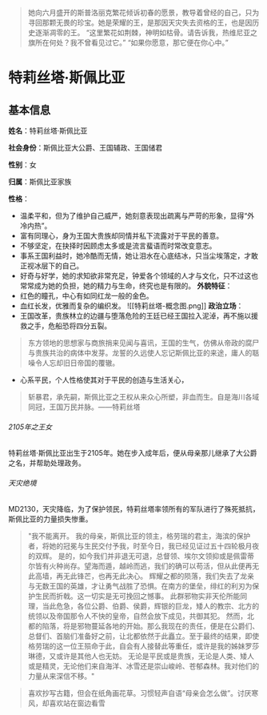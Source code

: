 >她向六月盛开的斯普洛丽克繁花倾诉初春的愿景，教导着曾经的自己，只为寻回那颗无畏的珍宝。她是荣耀的王，是那因天灾失去资格的王，也是因历史逐渐凋零的王。
>“这里繁花如荆棘，神明如枯骨。请告诉我，热维尼亚之旗所在何处？我不曾看见过它。”
>“如果你愿意，那它便在你心中。”
# 特莉丝塔·斯佩比亚
## 基本信息
**姓名**：特莉丝塔·斯佩比亚

**社会身份**：斯佩比亚大公爵、王国辅政、王国储君

**性别**：女

**归属**：斯佩比亚家族

**性格**：
- 温柔平和，但为了维护自己威严，她刻意表现出疏离与严苛的形象，显得“外冷内热”。
- 富有同理心，身为王国大贵族却同情并私下流露对于平民的善意。
- 不够坚定，在抉择时因顾虑太多或是流言蜚语而时常改变意志。
- 事系王国利益时，她冷酷而无情，她让泪水在心底结冰，只当尘埃落定，才敢正视冰层下的自己。
- 好奇与好学，她的求知欲非常充足，钟爱各个领域的人才与文化，只不过这也常常成为她的负担，她的精力与生命，终究也是有限的。
**外貌特征**：
- 红色的瞳孔，中心有如同红龙一般的金色。
- 血红长发，优雅而复杂的编织发。
![[特莉丝塔-概念图.png]]
**政治立场**：
- 王国改革，贵族林立的边疆与堕落危险的王廷已经王国拉入泥淖，再不施以援救之手，危船恐将四分五裂。
>东方领地的思想家与商旅捎来见闻与喜讯，王国的生气，仿佛从帝政的腐尸与贵族共治的病体中发芽。龙誓的久远使人忘记斯佩比亚的来途，庸人的聒噪令人忘却旧日帝国的覆辙。
- 心系平民，个人性格使其对于平民的创造与生活关心， 
>斩暴君，承先嗣，斯佩比亚之王权从来众心所塑，非血而生。自是海川各域同冠，王国万民并脉。——特莉丝塔
###### 2105年之王女
特莉丝塔·斯佩比亚出生于2105年。她在步入成年后，便从母亲那儿继承了大公爵之名，并帮助处理政务。
###### 天灾绝境
MD2130，天灾降临，为了保护领民，特莉丝塔率领所有的军队进行了殊死抵抗，斯佩比亚的力量损失惨重。
>"我不能离开。
>我的母亲，斯佩比亚的领主，格劳瑞的君主，海滨的保护者，将她的冠冕与生民交付予我，时至今日，我已经见证过五十四轮极月夜的双辉。
>是的，如今我们并非退无可退，总督领、埃尔文领抑或是佩雷蒂尔皆有火种尚存。望海而遁，越岭而逃，我们的确可以苟活，但从此便再无此高墙，再无此锋芒，也再无此决心。
>辉耀之都的陨落，我们失去了龙亲与无数王国的英雄，才让勇气战胜了恐惧。在南方的堡垒，绯红的利刃为保护生民而折戟。这一切实是无可挽回之憾事。
>此群邪物实非天伦所能同理，当此危急，各位公爵、伯爵、侯爵，辉银的巨龙，矮人的教宗、北方的统领以及帝国那令人不快的皇帝，自然会放下成见，共御其犯。
>然而，北都的陷落，将是邪物蔓延各地的开始。那么我现在的责任，便是在公爵们、总督们、首脑们准备好之前，让北都依然于此矗立。至于最终的结果，即使格劳瑞的这一位王殒命于此，自会有人接替此等重任，或许是我的姊妹罗莎琳德，又或许是其他人也无妨。
>无论是平民或是贵族，无论是人类、矮人或是精灵，无论他们来自海洋、冰雪还是崇山峻岭、苍郁森林。我对他们的力量从来深信不移。"


>喜欢抄写古籍，但会在纸角画花草。习惯轻声自语“母亲会怎么做”。讨厌寒风，却喜欢站在窗边看雪